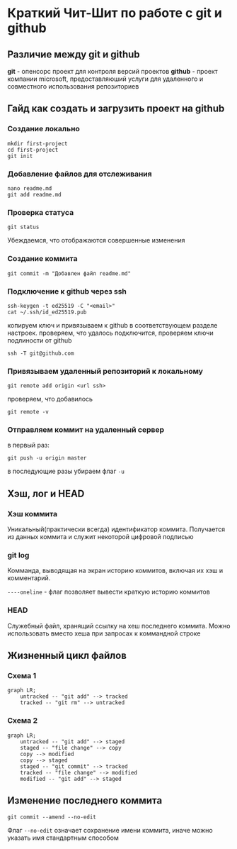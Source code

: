 # Краткий Чит-Шит по работе с git и github

## Различие между git и github
**git** - опенсорс проект для контроля версий проектов
**github** - проект компании microsoft, предоставляюший услуги для удаленного и совместного использования репозиториев

## Гайд как создать и загрузить проект на github

### Создание локально
```
mkdir first-project
cd first-project
git init
```

### Добавление файлов для отслеживания
```
nano readme.md
git add readme.md
```

### Проверка статуса
```
git status
```
Убеждаемся, что отображаются совершенные изменения

### Создание коммита
```
git commit -m "Добавлен файл readme.md"
```

### Подключение к github через ssh
```
ssh-keygen -t ed25519 -C "<email>"
cat ~/.ssh/id_ed25519.pub
```
копируем ключ и привязываем к github в соответствующем разделе настроек. проверяем, что удалось подключится, проверяем ключи подлиности от github

```
ssh -T git@github.com
```

### Привязываем удаленный репозиторий к локальному
```
git remote add origin <url ssh>
```
проверяем, что добавилось
```
git remote -v
```

### Отправляем коммит на удаленный сервер
в первый раз:
```
git push -u origin master
```
в последующие разы убираем флаг `-u`

## Хэш, лог и HEAD
### Хэш коммита
Уникальный(практически всегда) идентификатор коммита. Получается из данных коммита и служит некоторой цифровой подписью

### git log
Комманда, выводящая на экран историю коммитов, включая их хэш и комментарий.

`----oneline` - флаг позволяет вывести краткую историю коммитов

### HEAD
Служебный файл, хранящий ссылку на хеш последнего коммита. Можно использовать вместо хеша при запросах к коммандной строке

## Жизненный цикл файлов
### Схема 1
```mermaid
graph LR;
	untracked -- "git add" --> tracked
	tracked -- "git rm" --> untracked
```
### Схема 2
```mermaid
graph LR;
	untracked -- "git add" --> staged
	staged -- "file change" --> copy
	copy --> modified
	copy --> staged
	staged -- "git commit" --> tracked
	tracked -- "file change" --> modified
	modified -- "git add" --> staged
```

## Изменение последнего коммита
```
git commit --amend --no-edit
```
Флаг `--no-edit` означает сохранение имени коммита, иначе можно указать имя стандартным способом

